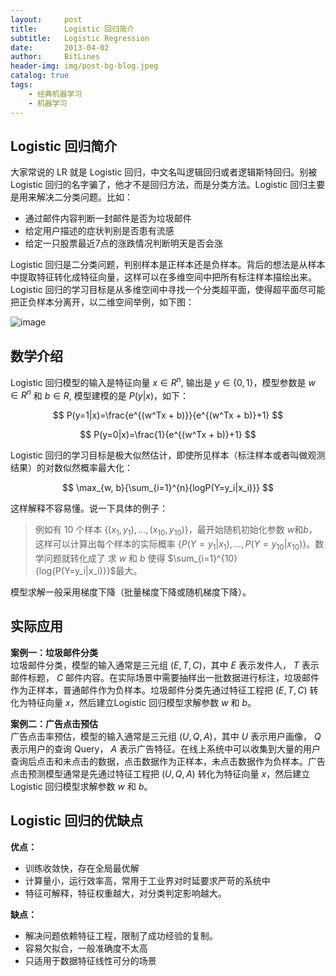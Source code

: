 ```yaml
---
layout:     post
title:      Logistic 回归简介
subtitle:   Logistic Regression
date:       2013-04-02
author:     BitLines
header-img: img/post-bg-blog.jpeg
catalog: true
tags:
    - 经典机器学习
    - 机器学习
---
```


## Logistic 回归简介
大家常说的 LR 就是 Logistic 回归，中文名叫逻辑回归或者逻辑斯特回归。别被 Logistic 回归的名字骗了，他才不是回归方法，而是分类方法。Logistic 回归主要是用来解决二分类问题。比如：
- 通过邮件内容判断一封邮件是否为垃圾邮件
- 给定用户描述的症状判别是否患有流感
- 给定一只股票最近7点的涨跌情况判断明天是否会涨

Logistic 回归是二分类问题，判别样本是正样本还是负样本。背后的想法是从样本中提取特征转化成特征向量，这样可以在多维空间中把所有标注样本描绘出来。Logistic 回归的学习目标是从多维空间中寻找一个分类超平面，使得超平面尽可能把正负样本分离开，以二维空间举例，如下图：

![image](https://user-images.githubusercontent.com/80689631/111463676-ccefb500-875a-11eb-8df0-c934abec6d81.png)

## 数学介绍
Logistic 回归模型的输入是特征向量 $x \in R^n$,  输出是 $y \in \{0, 1\}$，模型参数是 $w \in R^n$ 和 $b \in R$, 模型建模的是 $P(y|x)$，如下：

$$
P(y=1|x)=\frac{e^{(w^Tx + b)}}{e^{(w^Tx + b)}+1}
$$

$$
P(y=0|x)=\frac{1}{e^{(w^Tx + b)}+1}
$$

Logistic 回归的学习目标是极大似然估计，即使所见样本（标注样本或者叫做观测结果）的对数似然概率最大化：

$$
\max_{w, b}{\sum_{i=1}^{n}{logP(Y=y_i|x_i)}}
$$

这样解释不容易懂。说一下具体的例子：
> 例如有 10 个样本 $\{(x_1, y_1),..., (x_{10}, y_{10})\}$，最开始随机初始化参数 $w$和$b$，这样可以计算出每个样本的实际概率 $\{P(Y=y_1|x_1),... ,P(Y=y_{10}|x_{10})\}$。数学问题就转化成了 求 $w$ 和 $b$ 使得 $\sum_{i=1}^{10}{log{P(Y=y_i|x_i)}}$最大。

模型求解一般采用梯度下降（批量梯度下降或随机梯度下降）。

## 实际应用

**案例一：垃圾邮件分类**  
垃圾邮件分类，模型的输入通常是三元组 $(E,T,C)$，其中 $E$ 表示发件人， $T$ 表示邮件标题， $C$ 邮件内容。在实际场景中需要抽样出一批数据进行标注，垃圾邮件作为正样本，普通邮件作为负样本。垃圾邮件分类先通过特征工程把 $(E,T,C)$ 转化为特征向量 $x$，然后建立Logistic 回归模型求解参数 $w$ 和 $b$。

**案例二：广告点击预估**  
广告点击率预估，模型的输入通常是三元组 $(U,Q,A)$，其中 $U$ 表示用户画像， $Q$ 表示用户的查询 Query， $A$ 表示广告特征。在线上系统中可以收集到大量的用户查询后点击和未点击的数据，点击数据作为正样本，未点击数据作为负样本。广告点击预测模型通常是先通过特征工程把 $(U,Q,A)$ 转化为特征向量 $x$，然后建立Logistic 回归模型求解参数 $w$ 和 $b$。

## Logistic 回归的优缺点

**优点：**
- 训练收敛快，存在全局最优解
- 计算量小，运行效率高，常用于工业界对时延要求严苛的系统中
- 特征可解释，特征权重越大，对分类判定影响越大。

**缺点：**
- 解决问题依赖特征工程，限制了成功经验的复制。
- 容易欠拟合，一般准确度不太高
- 只适用于数据特征线性可分的场景